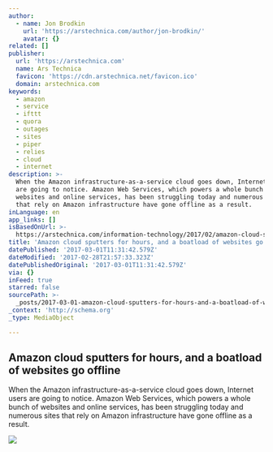 ```yaml
---
author:
  - name: Jon Brodkin
    url: 'https://arstechnica.com/author/jon-brodkin/'
    avatar: {}
related: []
publisher:
  url: 'https://arstechnica.com'
  name: Ars Technica
  favicon: 'https://cdn.arstechnica.net/favicon.ico'
  domain: arstechnica.com
keywords:
  - amazon
  - service
  - ifttt
  - quora
  - outages
  - sites
  - piper
  - relies
  - cloud
  - internet
description: >-
  When the Amazon infrastructure-as-a-service cloud goes down, Internet users
  are going to notice. Amazon Web Services, which powers a whole bunch of
  websites and online services, has been struggling today and numerous sites
  that rely on Amazon infrastructure have gone offline as a result.
inLanguage: en
app_links: []
isBasedOnUrl: >-
  https://arstechnica.com/information-technology/2017/02/amazon-cloud-sputters-for-hours-and-a-boatload-of-websites-go-offline/
title: 'Amazon cloud sputters for hours, and a boatload of websites go offline'
datePublished: '2017-03-01T11:31:42.579Z'
dateModified: '2017-02-28T21:57:33.323Z'
datePublishedOriginal: '2017-03-01T11:31:42.579Z'
via: {}
inFeed: true
starred: false
sourcePath: >-
  _posts/2017-03-01-amazon-cloud-sputters-for-hours-and-a-boatload-of-websites.md
_context: 'http://schema.org'
_type: MediaObject

---
```

<article style=""><h1>Amazon cloud sputters for hours, and a boatload of websites go offline</h1><p>When the Amazon infrastructure-as-a-service cloud goes down, Internet users are going to notice. Amazon Web Services, which powers a whole bunch of websites and online services, has been struggling today and numerous sites that rely on Amazon infrastructure have gone offline as a result.</p><img src="https://cdn.arstechnica.net/wp-content/uploads/2017/02/AWS-logo-760x380.jpg" /></article>